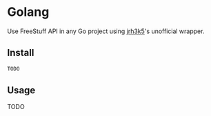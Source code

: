 # Golang

Use FreeStuff API in any Go project using [jrh3k5](https://github.com/jrh3k5)'s unofficial wrapper.


## Install

```bash
TODO
```


## Usage

TODO

